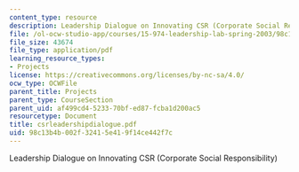 ```yaml
---
content_type: resource
description: Leadership Dialogue on Innovating CSR (Corporate Social Responsibility)
file: /ol-ocw-studio-app/courses/15-974-leadership-lab-spring-2003/98c13b4b002f32415e419f14ce442f7c_csrleadershipdialogue.pdf
file_size: 43674
file_type: application/pdf
learning_resource_types:
- Projects
license: https://creativecommons.org/licenses/by-nc-sa/4.0/
ocw_type: OCWFile
parent_title: Projects
parent_type: CourseSection
parent_uid: af499cd4-5233-70bf-ed87-fcba1d200ac5
resourcetype: Document
title: csrleadershipdialogue.pdf
uid: 98c13b4b-002f-3241-5e41-9f14ce442f7c
---
```

Leadership Dialogue on Innovating CSR (Corporate Social Responsibility)